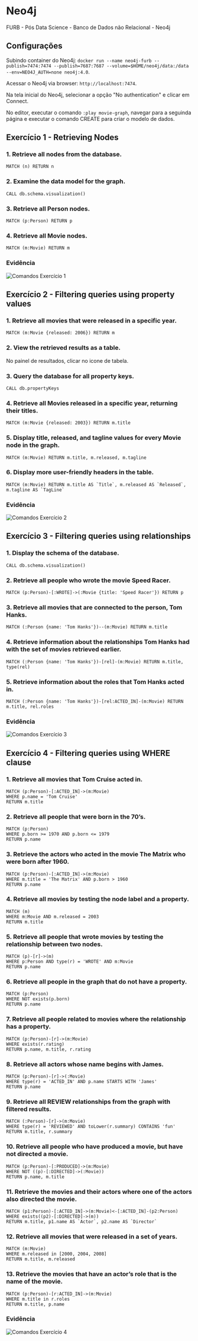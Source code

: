 # Neo4j
FURB - Pós Data Science - Banco de Dados não Relacional - Neo4j

## Configurações

Subindo container do Neo4j: `docker run --name neo4j-furb --publish=7474:7474 --publish=7687:7687 --volume=$HOME/neo4j/data:/data --env=NEO4J_AUTH=none neo4j:4.0`.

Acessar o Neo4j via browser: `http://localhost:7474`.

Na tela inicial do Neo4j, selecionar a opção "No authentication" e clicar em Connect.

No editor, executar o comando `:play movie-graph`, navegar para a seguinda página e executar o comando CREATE para criar o modelo de dados.

## Exercício 1 - Retrieving Nodes

### 1. Retrieve all nodes from the database.
`MATCH (n) RETURN n`

### 2. Examine the data model for the graph.
`CALL db.schema.visualization()`

### 3. Retrieve all Person nodes.
`MATCH (p:Person) RETURN p`

### 4. Retrieve all Movie nodes.
`MATCH (m:Movie) RETURN m`

### Evidência
![Comandos Exercício 1](print_comandos_exercicio_1.png)

## Exercício 2 - Filtering queries using property values

### 1. Retrieve all movies that were released in a specific year.
`MATCH (m:Movie {released: 2006}) RETURN m`

### 2. View the retrieved results as a table.
No painel de resultados, clicar no icone de tabela.

### 3. Query the database for all property keys.
`CALL db.propertyKeys`

### 4. Retrieve all Movies released in a specific year, returning their titles.
`MATCH (m:Movie {released: 2003}) RETURN m.title`

### 5. Display title, released, and tagline values for every Movie node in the graph.
`MATCH (m:Movie) RETURN m.title, m.released, m.tagline`

### 6. Display more user-friendly headers in the table.
```
MATCH (m:Movie) RETURN m.title AS `Title`, m.released AS `Released`, m.tagline AS `TagLine`
```

### Evidência
![Comandos Exercício 2](print_comandos_exercicio_2.png)

## Exercício 3 - Filtering queries using relationships

### 1. Display the schema of the database.
`CALL db.schema.visualization()`

### 2. Retrieve all people who wrote the movie Speed Racer.
`MATCH (p:Person)-[:WROTE]->(:Movie {title: 'Speed Racer'}) RETURN p`

### 3. Retrieve all movies that are connected to the person, Tom Hanks.
`MATCH (:Person {name: 'Tom Hanks'})--(m:Movie) RETURN m.title`

### 4. Retrieve information about the relationships Tom Hanks had with the set of movies retrieved earlier.
`MATCH (:Person {name: 'Tom Hanks'})-[rel]-(m:Movie) RETURN m.title, type(rel)`

### 5. Retrieve information about the roles that Tom Hanks acted in.
`MATCH (:Person {name: 'Tom Hanks'})-[rel:ACTED_IN]-(m:Movie) RETURN m.title, rel.roles`

### Evidência
![Comandos Exercício 3](print_comandos_exercicio_3.png)

## Exercício 4 - Filtering queries using WHERE clause

### 1. Retrieve all movies that Tom Cruise acted in.
```
MATCH (p:Person)-[:ACTED_IN]->(m:Movie)
WHERE p.name = 'Tom Cruise'
RETURN m.title
```

### 2. Retrieve all people that were born in the 70’s.
```
MATCH (p:Person)
WHERE p.born >= 1970 AND p.born <= 1979
RETURN p.name
```

### 3. Retrieve the actors who acted in the movie The Matrix who were born after 1960.
```
MATCH (p:Person)-[:ACTED_IN]->(m:Movie)
WHERE m.title = 'The Matrix' AND p.born > 1960
RETURN p.name
```

### 4. Retrieve all movies by testing the node label and a property.
```
MATCH (m)
WHERE m:Movie AND m.released = 2003
RETURN m.title
```

### 5. Retrieve all people that wrote movies by testing the relationship between two nodes.
```
MATCH (p)-[r]->(m)
WHERE p:Person AND type(r) = 'WROTE' AND m:Movie
RETURN p.name
```

### 6. Retrieve all people in the graph that do not have a property.
```
MATCH (p:Person)
WHERE NOT exists(p.born)
RETURN p.name
```

### 7. Retrieve all people related to movies where the relationship has a property.
```
MATCH (p:Person)-[r]->(m:Movie)
WHERE exists(r.rating)
RETURN p.name, m.title, r.rating
```

### 8. Retrieve all actors whose name begins with James.
```
MATCH (p:Person)-[r]->(:Movie)
WHERE type(r) = 'ACTED_IN' AND p.name STARTS WITH 'James'
RETURN p.name
```

### 9. Retrieve all REVIEW relationships from the graph with filtered results.
```
MATCH (:Person)-[r]->(m:Movie)
WHERE type(r) = 'REVIEWED' AND toLower(r.summary) CONTAINS 'fun'
RETURN m.title, r.summary
```

### 10. Retrieve all people who have produced a movie, but have not directed a movie.
```
MATCH (p:Person)-[:PRODUCED]->(m:Movie)
WHERE NOT ((p)-[:DIRECTED]->(:Movie))
RETURN p.name, m.title
```

### 11. Retrieve the movies and their actors where one of the actors also directed the movie.
```
MATCH (p1:Person)-[:ACTED_IN]->(m:Movie)<-[:ACTED_IN]-(p2:Person)
WHERE exists((p2)-[:DIRECTED]->(m))
RETURN m.title, p1.name AS `Actor`, p2.name AS `Director`
```

### 12. Retrieve all movies that were released in a set of years.
```
MATCH (m:Movie)
WHERE m.released in [2000, 2004, 2008]
RETURN m.title, m.released
```

### 13. Retrieve the movies that have an actor’s role that is the name of the movie.
```
MATCH (p:Person)-[r:ACTED_IN]->(m:Movie)
WHERE m.title in r.roles
RETURN m.title, p.name
```

### Evidência
![Comandos Exercício 4](print_comandos_exercicio_4.png)